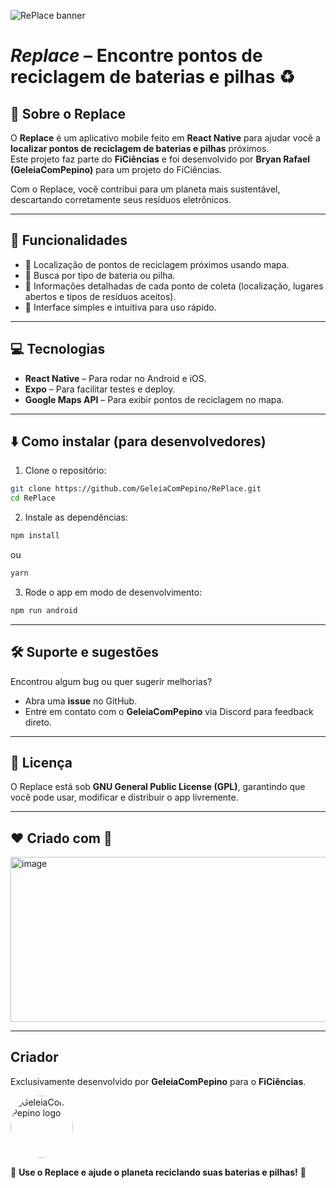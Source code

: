 ![RePlace banner](https://github.com/user-attachments/assets/a1456a59-e30c-4821-a899-abf71c327e3a)

# ***Replace*** – Encontre pontos de reciclagem de baterias e pilhas ♻️

## 🚀 Sobre o Replace

O **Replace** é um aplicativo mobile feito em **React Native** para ajudar você a **localizar pontos de reciclagem de baterias e pilhas** próximos.  
Este projeto faz parte do **FiCiências** e foi desenvolvido por **Bryan Rafael (GeleiaComPepino)** para um projeto do FiCiências.

Com o Replace, você contribui para um planeta mais sustentável, descartando corretamente seus resíduos eletrônicos.

---

## 📱 Funcionalidades

- 🔹 Localização de pontos de reciclagem próximos usando mapa.  
- 🔹 Busca por tipo de bateria ou pilha.  
- 🔹 Informações detalhadas de cada ponto de coleta (localização, lugares abertos e tipos de resíduos aceitos).  
- 🔹 Interface simples e intuitiva para uso rápido.

---

## 💻 Tecnologias

- **React Native** – Para rodar no Android e iOS.  
- **Expo** – Para facilitar testes e deploy.  
- **Google Maps API** – Para exibir pontos de reciclagem no mapa.

---

## ⬇️ Como instalar (para desenvolvedores)

1. Clone o repositório:  
```bash
git clone https://github.com/GeleiaComPepino/RePlace.git
cd RePlace
```

2. Instale as dependências:  
```bash
npm install
```
ou  
```bash
yarn
```

3. Rode o app em modo de desenvolvimento:  
```bash
npm run android
```

---

## 🛠 Suporte e sugestões

Encontrou algum bug ou quer sugerir melhorias?  

- Abra uma **issue** no GitHub.  
- Entre em contato com o **GeleiaComPepino** via Discord para feedback direto.

---

## 📜 Licença

O Replace está sob **GNU General Public License (GPL)**, garantindo que você pode usar, modificar e distribuir o app livremente.

---

## ❤ Criado com 💚

<img width="900" height="263.67" alt="image" src="https://github.com/user-attachments/assets/0c13f33c-ed3b-4125-99ee-347c76e9db00" />

---

## Criador

Exclusivamente desenvolvido por **GeleiaComPepino** para o **FiCiências**.  

<img src="https://github.com/GeleiaComPepino.png?size=100" alt="GeleiaComPepino logo" width="100" height="100" style="border-radius:50%;"/>

💚 **Use o Replace e ajude o planeta reciclando suas baterias e pilhas!** 💚

